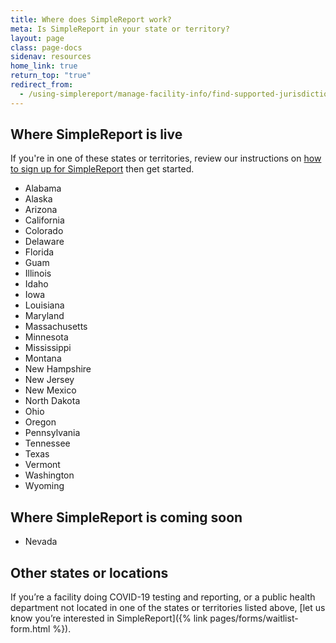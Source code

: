 ```yaml
---
title: Where does SimpleReport work?
meta: Is SimpleReport in your state or territory?
layout: page
class: page-docs
sidenav: resources
home_link: true
return_top: "true"
redirect_from:
  - /using-simplereport/manage-facility-info/find-supported-jurisdictions/
---
```


## Where SimpleReport is live

If you're in one of these states or territories, review our instructions on [how to sign up for SimpleReport](/getting-started/organizations-and-testing-facilities/onboard-your-organization/) then get started.

- Alabama
- Alaska
- Arizona
- California
- Colorado
- Delaware
- Florida
- Guam
- Illinois
- Idaho
- Iowa
- Louisiana
- Maryland
- Massachusetts
- Minnesota
- Mississippi
- Montana
- New Hampshire
- New Jersey
- New Mexico
- North Dakota
- Ohio
- Oregon
- Pennsylvania
- Tennessee
- Texas
- Vermont
- Washington
- Wyoming

## Where SimpleReport is coming soon

- Nevada

## Other states or locations

If you’re a facility doing COVID-19 testing and reporting, or a public health department not located in one of the states or territories listed above, [let us know you’re interested in SimpleReport]({% link pages/forms/waitlist-form.html %}).
